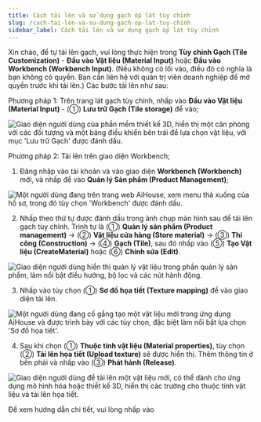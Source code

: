 ```yaml
---
title: Cách tải lên và sử dụng gạch ốp lát tùy chỉnh
slug: /cach-tai-len-va-su-dung-gach-op-lat-tuy-chinh
sidebar_label: Cách tải lên và sử dụng gạch ốp lát tùy chỉnh
---
```


Xin chào, để tự tải lên gạch, vui lòng thực hiện trong **Tùy chỉnh Gạch (Tile Customization)** - **Đầu vào Vật liệu (Material Input)** hoặc **Đầu vào Workbench (Workbench Input)**. (Nếu không có lối vào, điều đó có nghĩa là bạn không có quyền. Bạn cần liên hệ với quản trị viên doanh nghiệp để mở quyền trước khi tải lên.) Các bước tải lên như sau:

Phương pháp 1: Trên trang lát gạch tùy chỉnh, nhấp vào **Đầu vào Vật liệu (Material Input)** - (①) **Lưu trữ Gạch (Tile storage)** để vào;

![Giao diện người dùng của phần mềm thiết kế 3D, hiển thị một căn phòng với các đối tượng và một bảng điều khiển bên trái để lựa chọn vật liệu, với mục 'Lưu trữ Gạch' được đánh dấu.](https://storage.googleapis.com/jegavn_kb/images/9ef2ddb6-bf17-423b-99fd-d6bf480caa23.png)

Phương pháp 2: Tải lên trên giao diện Workbench;

1. Đăng nhập vào tài khoản và vào giao diện **Workbench (Workbench)** mới, và nhấp để vào **Quản lý Sản phẩm (Product Management)**;

![Một người dùng đang trên trang web AiHouse, xem menu thả xuống của hồ sơ, trong đó tùy chọn 'Workbench' được đánh dấu.](https://storage.googleapis.com/jegavn_kb/images/b8a369f9-5a5d-4552-b603-24140ddfcb00.png)

2. Nhấp theo thứ tự được đánh dấu trong ảnh chụp màn hình sau để tải lên gạch tùy chỉnh. Trình tự là (①) **Quản lý sản phẩm (Product management)** -> (②) **Vật liệu cửa hàng (Store material)** -> (③) **Thi công (Construction)** -> (④) **Gạch (Tile)**, sau đó nhấp vào (⑤) **Tạo Vật liệu (CreateMaterial)** hoặc (⑥) **Chỉnh sửa (Edit)**.

![Giao diện người dùng hiển thị quản lý vật liệu trong phần quản lý sản phẩm, làm nổi bật điều hướng, bộ lọc và các nút hành động.](https://storage.googleapis.com/jegavn_kb/images/2e4bcf9b-5928-43a5-a946-a5d6ed749dbe.png)

3. Nhấp vào tùy chọn (①) **Sơ đồ họa tiết (Texture mapping)** để vào giao diện tải lên.

![Một người dùng đang cố gắng tạo một vật liệu mới trong ứng dụng AiHouse và được trình bày với các tùy chọn, đặc biệt làm nổi bật lựa chọn 'Sơ đồ họa tiết'.](https://storage.googleapis.com/jegavn_kb/images/552d0260-b05f-4ef6-a469-ed4f0c7da5e2.png)

4. Sau khi chọn (①) **Thuộc tính vật liệu (Material properties)**, tùy chọn (②) **Tải lên họa tiết (Upload texture)** sẽ được hiển thị. Thêm thông tin ở bên phải và nhấp vào (③) **Phát hành (Release)**.

![Giao diện người dùng để tải lên một vật liệu mới, có thể dành cho ứng dụng mô hình hóa hoặc thiết kế 3D, hiển thị các trường cho thuộc tính vật liệu và tải lên họa tiết.](https://storage.googleapis.com/jegavn_kb/images/bba50afe-cdae-4e67-a0bd-27afd3959576.png)

Để xem hướng dẫn chi tiết, vui lòng nhấp vào